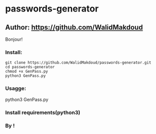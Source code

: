 # passwords-generator
## Author: https://github.com/WalidMakdoud



Bonjour!





### Install:
```
git clone https://github.com/WalidMakdoud/passwords-generator.git
cd passwords-generator
chmod +x GenPass.py
python3 GenPass.py
```
### Usagge:


python3 GenPass.py



### Install requirements(python3)


### By !

